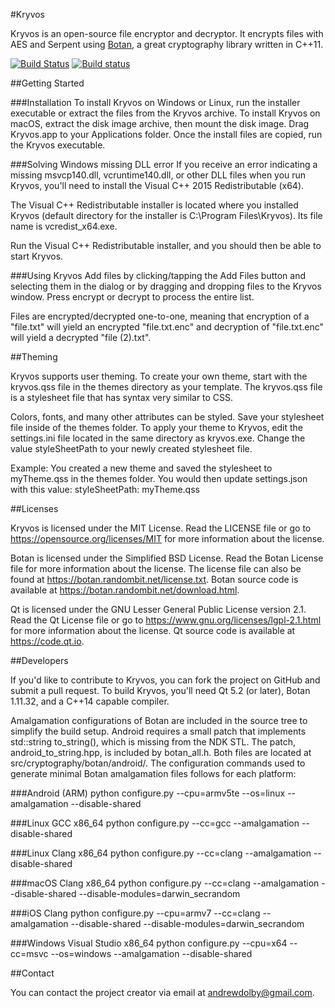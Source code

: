 #Kryvos

Kryvos is an open-source file encryptor and decryptor. It encrypts files with AES and Serpent using [Botan](https://botan.randombit.net/), a great cryptography library written in C++11.

[![Build Status](https://travis-ci.org/adolby/Kryvos.svg?branch=master)](https://travis-ci.org/adolby/Kryvos) [![Build status](https://ci.appveyor.com/api/projects/status/tefc4ijnl7el4tko/branch/master?svg=true)](https://ci.appveyor.com/project/adolby/kryvos/branch/master)

##Getting Started

###Installation
To install Kryvos on Windows or Linux, run the installer executable or extract the files from the Kryvos archive. To install Kryvos on macOS, extract the disk image archive, then mount the disk image. Drag Kryvos.app to your Applications folder. Once the install files are copied, run the Kryvos executable.

###Solving Windows missing DLL error
If you receive an error indicating a missing msvcp140.dll, vcruntime140.dll, or other DLL files when you run Kryvos, you'll need to install the Visual C++ 2015 Redistributable (x64).

The Visual C++ Redistributable installer is located where you installed Kryvos (default directory for the installer is C:\Program Files\Kryvos\). Its file name is vcredist_x64.exe.

Run the Visual C++ Redistributable installer, and you should then be able to start Kryvos.

###Using Kryvos
Add files by clicking/tapping the Add Files button and selecting them in the dialog or by dragging and dropping files to the Kryvos window. Press encrypt or decrypt to process the entire list.

Files are encrypted/decrypted one-to-one, meaning that encryption of a "file.txt" will yield an encrypted "file.txt.enc" and decryption of "file.txt.enc" will yield a decrypted "file (2).txt".

##Theming

Kryvos supports user theming. To create your own theme, start with the kryvos.qss file in the themes directory as your template. The kryvos.qss file is a stylesheet file that has syntax very similar to CSS.

Colors, fonts, and many other attributes can be styled. Save your stylesheet file inside of the themes folder. To apply your theme to Kryvos, edit the settings.ini file located in the same directory as kryvos.exe. Change the value styleSheetPath to your newly created stylesheet file.

Example: You created a new theme and saved the stylesheet to myTheme.qss in the themes folder. You would then update settings.json with this value: styleSheetPath: myTheme.qss

##Licenses

Kryvos is licensed under the MIT License. Read the LICENSE file or go to https://opensource.org/licenses/MIT for more information about the license.

Botan is licensed under the Simplified BSD License. Read the Botan License file for more information about the license. The license file can also be found at https://botan.randombit.net/license.txt.
Botan source code is available at https://botan.randombit.net/download.html.

Qt is licensed under the GNU Lesser General Public License version 2.1. Read the Qt License file or go to https://www.gnu.org/licenses/lgpl-2.1.html for more information about the license.
Qt source code is available at https://code.qt.io.

##Developers

If you'd like to contribute to Kryvos, you can fork the project on GitHub and submit a pull request. To build Kryvos, you'll need Qt 5.2 (or later), Botan 1.11.32, and a C++14 capable compiler.

Amalgamation configurations of Botan are included in the source tree to simplify the build setup. Android requires a small patch that implements std::string to_string(), which is missing from the NDK STL. The patch, android_to_string.hpp, is included by botan_all.h. Both files are located at src/cryptography/botan/android/. The configuration commands used to generate minimal Botan amalgamation files follows for each platform:

###Android (ARM)
python configure.py --cpu=armv5te --os=linux --amalgamation --disable-shared

###Linux GCC x86_64
python configure.py --cc=gcc --amalgamation --disable-shared

###Linux Clang x86_64
python configure.py --cc=clang --amalgamation --disable-shared

###macOS Clang x86_64
python configure.py --cc=clang --amalgamation --disable-shared --disable-modules=darwin_secrandom

###iOS Clang
python configure.py --cpu=armv7 --cc=clang --amalgamation --disable-shared --disable-modules=darwin_secrandom

###Windows Visual Studio x86_64
python configure.py --cpu=x64 --cc=msvc --os=windows --amalgamation --disable-shared

##Contact

You can contact the project creator via email at andrewdolby@gmail.com.
